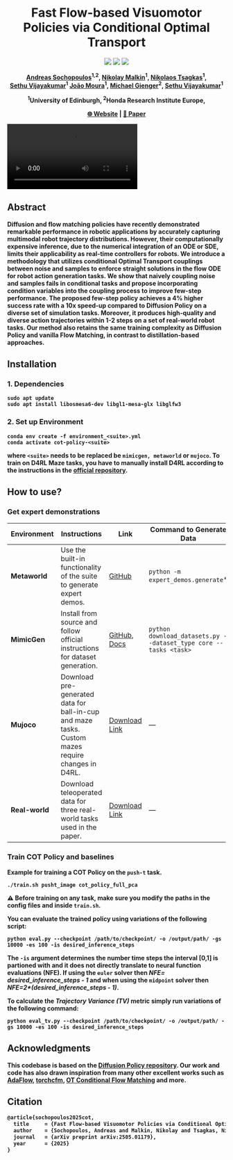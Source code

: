 <h1 align="center">Fast Flow-based Visuomotor Policies via Conditional Optimal Transport</h1>

<p align="center">
  <a href="https://www.arxiv.org/pdf/2505.01179"><img src="https://img.shields.io/badge/arXiv-2505.01179-b31b1b.svg?style=flat-square)"></a>
  <a href="https://github.com/psf/black"><img src="https://img.shields.io/badge/code%20style-black-000000.svg"></a>
  <a href="https://opensource.org/licenses/MIT"><img src="https://img.shields.io/badge/License-MIT-yellow.svg"></a>
</p>

<p align="center">
<b><a target="_blank" href="https://scholar.google.com/citations?user=6w9786sAAAAJ&hl=en">Andreas Sochopoulos</a><sup>1,2</sup>,
<b><a target="_blank" href="https://malkin1729.github.io/">Nikolay Malkin</a><sup>1</sup>,
<a target="_blank" href="https://tsagkas.github.io/">Nikolaos Tsagkas</a><sup>1</sup>,<br>
<a target="_blank" href="https://homepages.inf.ed.ac.uk/svijayak/"> Sethu Vijayakumar</a><sup>1</sup>
 <a target="_blank" href="https://scholar.google.co.uk/citations?user=1L5kTRcAAAAJ&hl=en">Jo&atilde;o Moura</a><sup>1</sup>,
<a target="_blank" href="https://scholar.google.de/citations?user=oU2jyxMAAAAJ&hl=de">Michael Gienger</a><sup>2</sup>,
<a target="_blank" href="https://homepages.inf.ed.ac.uk/svijayak/"> Sethu Vijayakumar</a><sup>1</sup>
</b></p>
<p align="center">
<sup>1</sup>University of Edinburgh,
<sup>2</sup>Honda Research Institute Europe,
</p>
</p>

<p align="center">
  <a href="https://ansocho.github.io/cot-policy/">🌐 Website</a> | 
  <a href="https://arxiv.org/abs/2505.01179">📝 Paper</a>
</p>


<video src="https://github.com/ansocho/cot-policy/raw/main/media/videos/moons_animation.mp4" controls>
Your browser does not support the video tag.
</video>


## Abstract
Diffusion and flow matching policies have recently demonstrated remarkable performance in robotic applications by accurately capturing multimodal robot trajectory distributions. However, their computationally expensive inference, due to the numerical integration of an ODE or SDE, limits their applicability as real-time controllers for robots. We introduce a methodology that utilizes conditional Optimal Transport couplings between noise and samples to enforce straight solutions in the flow ODE for robot action generation tasks. We show that naively coupling noise and samples fails in conditional tasks and propose incorporating condition variables into the coupling process to improve few-step performance. The proposed few-step policy achieves a 4% higher success rate with a 10x speed-up compared to Diffusion Policy on a diverse set of simulation tasks. Moreover, it produces high-quality and diverse action trajectories within 1-2 steps on a set of real-world robot tasks. Our method also retains the same training complexity as Diffusion Policy and vanilla Flow Matching, in contrast to distillation-based approaches.

## Installation

### 1. Dependencies
```
sudo apt update
sudo apt install libosmesa6-dev libgl1-mesa-glx libglfw3
```
### 2. Set up Environment
```
conda env create -f environment_<suite>.yml
conda activate cot-policy-<suite>
```
where `<suite>` needs to be replaced be `mimicgen, metaworld` or `mujoco`. To train on D4RL Maze tasks, you have to manually install D4RL according to the instructions in the [official repository](https://github.com/Farama-Foundation/D4RL).




## How to use?

### Get expert demonstrations
| **Environment**   | **Instructions**                                                                                                                                                          | **Link**                                                                                   | **Command to Generate Data**                   |
|-------------------|---------------------------------------------------------------------------------------------------------------------------------------------------------------------------|---------------------------------------------------------------------------------------------|------------------------------------------------|
| **Metaworld**     | Use the built-in functionality of the suite to generate expert demos.         | [GitHub](https://github.com/tsagkas/pvrobo)                                                                                           | `python -m expert_demos.generate`* |
| **MimicGen**      | Install from source and follow official instructions for dataset generation.                                                                                              | [GitHub](https://github.com/NVlabs/mimicgen), [Docs](https://mimicgen.github.io/docs/datasets/mimicgen_corl_2023.html) | `python download_datasets.py --dataset_type core --tasks <task>`               |
| **Mujoco**  | Download pre-generated data for ball-in-cup and maze tasks. Custom mazes require changes in D4RL.                                                                         | [Download Link](https://osf.io/6ezsg/?view_only=6f4f132715b347d7949c161b5197ff60)                                                                          | —                                              |
| **Real-world**    | Download teleoperated data for three real-world tasks used in the paper.                                                                                                  | [Download Link](https://osf.io/6ezsg/?view_only=6f4f132715b347d7949c161b5197ff60)                                                                          | —                                              |



### Train COT Policy and baselines
Example for training a COT Policy on the `push-t` task. 
```
./train.sh pusht_image cot_policy_full_pca 
```
:warning: Before training on any task, make sure you modify the paths in the config files and inside `train.sh`.

You can evaluate the trained policy using variations of the following script:

```
python eval.py --checkpoint /path/to/checkpoint/ -o /output/path/ -gs 10000 -es 100 -is desired_inference_steps
```
The `-is` argument determines the number time steps the interval [0,1] is partioned with and it does not directly translate to neural function evaluations (NFE). If using the `euler` solver then <em>NFE= desired_inference_steps - 1</em> and when using the `midpoint` solver then <em>NFE=2*(desired_inference_steps - 1)</em>.

To calculate the <em>Trajectory Variance (TV)</em> metric simply run variations of the following command:

```
python eval_tv.py --checkpoint /path/to/checkpoint/ -o /output/path/ -gs 10000 -es 100 -is desired_inference_steps
```

## Acknowledgments
This codebase is based on the [Diffusion Policy repository](https://github.com/real-stanford/diffusion_policy). Our work and code has also drawn inspiration from many other excellent works such as [AdaFlow](https://arxiv.org/abs/2402.04292), [torchcfm](https://github.com/atong01/conditional-flow-matching), [OT Conditional Flow Matching](https://arxiv.org/abs/2302.00482) and more. 

## Citation
```latex
@article{sochopoulos2025cot,
  title     = {Fast Flow-based Visuomotor Policies via Conditional Optimal Transport Couplings},
  author    = {Sochopoulos, Andreas and Malkin, Nikolay and Tsagkas, Nikolaos and Moura, João and Gienger, Michael and Vijayakumar, Sethu},
  journal   = {arXiv preprint arXiv:2505.01179},
  year      = {2025}
}
```
